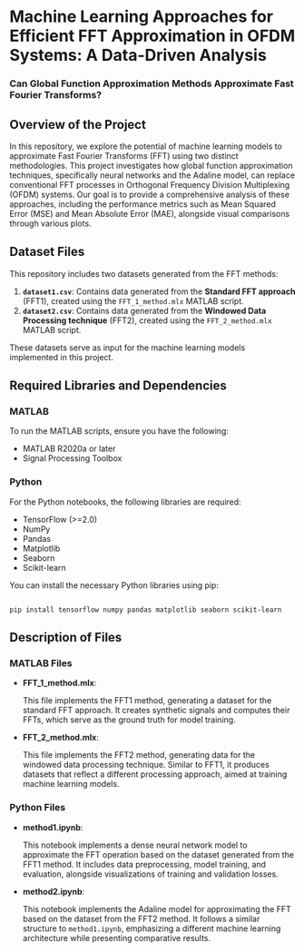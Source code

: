 # Machine Learning Approaches for Efficient FFT Approximation in OFDM Systems: A Data-Driven Analysis

### Can Global Function Approximation Methods Approximate Fast Fourier Transforms?

## Overview of the Project
In this repository, we explore the potential of machine learning models to approximate Fast Fourier Transforms (FFT) using two distinct methodologies. This project investigates how global function approximation techniques, specifically neural networks and the Adaline model, can replace conventional FFT processes in Orthogonal Frequency Division Multiplexing (OFDM) systems. Our goal is to provide a comprehensive analysis of these approaches, including the performance metrics such as Mean Squared Error (MSE) and Mean Absolute Error (MAE), alongside visual comparisons through various plots.

## Dataset Files
This repository includes two datasets generated from the FFT methods:

1. **`dataset1.csv`**: Contains data generated from the **Standard FFT approach** (FFT1), created using the `FFT_1_method.mlx` MATLAB script.
2. **`dataset2.csv`**: Contains data generated from the **Windowed Data Processing technique** (FFT2), created using the `FFT_2_method.mlx` MATLAB script.

These datasets serve as input for the machine learning models implemented in this project.

## Required Libraries and Dependencies

### MATLAB
To run the MATLAB scripts, ensure you have the following:
- MATLAB R2020a or later
- Signal Processing Toolbox

### Python
For the Python notebooks, the following libraries are required:
- TensorFlow (>=2.0)
- NumPy
- Pandas
- Matplotlib
- Seaborn
- Scikit-learn

You can install the necessary Python libraries using pip:

<code>
pip install tensorflow numpy pandas matplotlib seaborn scikit-learn</code>


<h2>Description of Files</h2>

<h3>MATLAB Files</h3>
<ul>
    <li><strong>FFT_1_method.mlx</strong>: 
        <p>This file implements the FFT1 method, generating a dataset for the standard FFT approach. It creates synthetic signals and computes their FFTs, which serve as the ground truth for model training.</p>
    </li>
    <li><strong>FFT_2_method.mlx</strong>: 
        <p>This file implements the FFT2 method, generating data for the windowed data processing technique. Similar to FFT1, it produces datasets that reflect a different processing approach, aimed at training machine learning models.</p>
    </li>
</ul>

<h3>Python Files</h3>
<ul>
    <li><strong>method1.ipynb</strong>: 
        <p>This notebook implements a dense neural network model to approximate the FFT operation based on the dataset generated from the FFT1 method. It includes data preprocessing, model training, and evaluation, alongside visualizations of training and validation losses.</p>
    </li>
    <li><strong>method2.ipynb</strong>: 
        <p>This notebook implements the Adaline model for approximating the FFT based on the dataset from the FFT2 method. It follows a similar structure to <code>method1.ipynb</code>, emphasizing a different machine learning architecture while presenting comparative results.</p>
    </li>
</ul>
